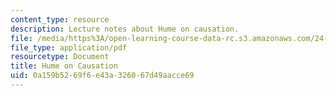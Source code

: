 ```yaml
---
content_type: resource
description: Lecture notes about Hume on causation.
file: /media/https%3A/open-learning-course-data-rc.s3.amazonaws.com/24-01-classics-of-western-philosophy-spring-2016/0a159b5269f6e43a326067d49aacce69_MIT24_01S16_SES17.pdf
file_type: application/pdf
resourcetype: Document
title: Hume on Causation
uid: 0a159b52-69f6-e43a-3260-67d49aacce69
---
```

